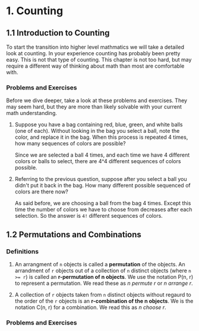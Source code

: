 # 1. Counting

## 1.1 Introduction to Counting

To start the transition into higher level mathmatics we will take a detailed look at counting. In your experience counting has probably been pretty easy. This is not that type of counting. This chapter is not too hard, but may require a different way of thinking about math than most are comfortable with.

### Problems and Exercises

Before we dive deeper, take a look at these problems and exercises.  They may seem hard, but they are more than likely solvable with your current math understanding.

1. Suppose you have a bag containing red, blue, green, and white balls (one of each). Without looking in the bag you select a ball, note the color, and replace it in the bag.  When this process is repeated 4 times, how many sequences of colors are possible?

	Since we are selected a ball 4 times, and each time we have 4 different colors or balls to select, there are 4^4 different sequences of colors possible.

2. Referring to the previous question, suppose after you select a ball you didn't put it back in the bag.  How many different possible sequenced of colors are there now?

	As said before, we are choosing a ball from the bag 4 times.  Except this time the number of colors we have to choose from decreases after each selection.  So the answer is `4!` different sequences of colors.

## 1.2 Permutations and Combinations

### Definitions

1. An arrangment of `n` objects is called a **permutation** of the objects. An arrandment of `r` objects out of a collection of `n` distinct objects (where `n >= r`) is called an **r-permutation of n objects**.  We use the notation P(n, r) to represent a permutation.  We read these as _n permute r_ or _n arrange r_.

2. A collection of `r` objects taken from `n` distinct objects without regaurd to the order of the `r` objects is an **r-combination of the n objects**.  We is the notation C(n, r) for a combination.  We read this as _n choose r_.

### Problems and Exercises


